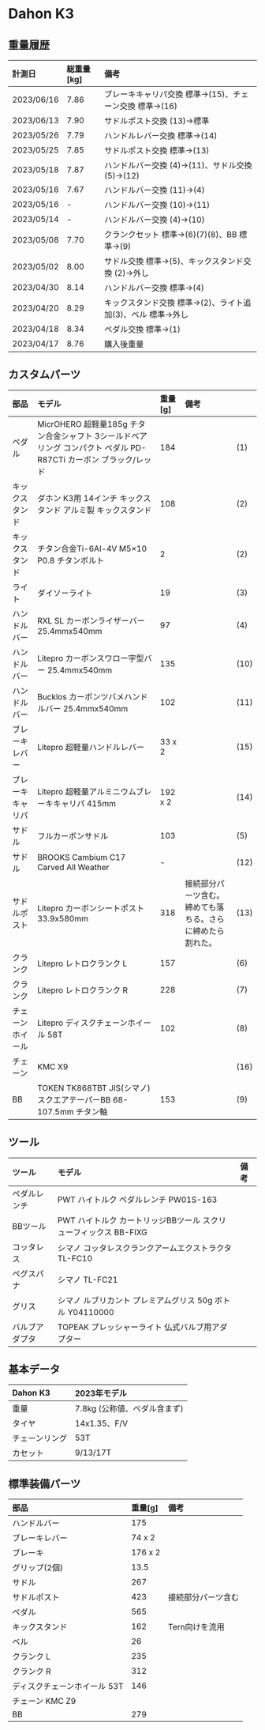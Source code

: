 # Dahon K3

## 重量履歴

|計測日|総重量[kg]|備考|
|:---|:---|:---|
|2023/06/16|7.86|ブレーキキャリパ交換 標準→(15)、チェーン交換 標準→(16)|
|2023/06/13|7.90|サドルポスト交換 (13)→標準|
|2023/05/26|7.79|ハンドルレバー交換 標準→(14)|
|2023/05/25|7.85|サドルポスト交換 標準→(13)|
|2023/05/18|7.87|ハンドルバー交換 (4)→(11)、サドル交換 (5)→(12)|
|2023/05/16|7.67|ハンドルバー交換 (11)→(4)|
|2023/05/16|-|ハンドルバー交換 (10)→(11)|
|2023/05/14|-|ハンドルバー交換 (4)→(10)|
|2023/05/08|7.70|クランクセット 標準→(6)(7)(8)、BB 標準→(9)|
|2023/05/02|8.00|サドル交換 標準→(5)、キックスタンド交換 (2)→外し|
|2023/04/30|8.14|ハンドルバー交換 標準→(4)|
|2023/04/20|8.29|キックスタンド交換 標準→(2)、ライト追加(3)、ベル 標準→外し|
|2023/04/18|8.34|ペダル交換 標準→(1)|
|2023/04/17|8.76|購入後重量|

## カスタムパーツ

|部品|モデル|重量[g]|備考||
|:---|:---|:---|:---|:---|
|ペダル|MicrOHERO 超軽量185g チタン合金シャフト 3シールドベアリング コンパクト ペダル PD-R87CTi カーボン ブラック/レッド|184||(1)|
|キックスタンド|ダホン K3用 14インチ キックスタンド アルミ製 キックスタンド|108||(2)|
|キックスタンド|チタン合金Ti-6Al-4V M5×10 P0.8 チタンボルト|2||(2)|
|ライト|ダイソーライト|19||(3)|
|ハンドルバー|RXL SL カーボンライザーバー 25.4mmx540mm|97||(4)|
|ハンドルバー|Litepro カーボンスワロー字型バー 25.4mmx540mm|135||(10)|
|ハンドルバー|Bucklos カーボンツバメハンドルバー 25.4mmx540mm|102||(11)|
|ブレーキレバー|Litepro 超軽量ハンドルレバー|33 x 2||(15)|
|ブレーキキャリパ|Litepro 超軽量アルミニウムブレーキキャリパ 415mm|192 x 2||(14)|
|サドル|フルカーボンサドル|103||(5)|
|サドル|BROOKS Cambium C17 Carved All Weather|-||(12)|
|サドルポスト|Litepro カーボンシートポスト 33.9x580mm|318|接続部分パーツ含む。締めても落ちる。さらに締めたら割れた。|(13)|
|クランク|Litepro レトロクランク L|157||(6)|
|クランク|Litepro レトロクランク R|228||(7)|
|チェーンホイール|Litepro ディスクチェーンホイール 58T|102||(8)|
|チェーン|KMC X9|||(16)|
|BB|TOKEN TK868TBT JIS(シマノ)スクエアテーパーBB 68-107.5mm チタン軸|153||(9)|

## ツール
|ツール|モデル|備考|
|:---|:---|:---|
|ペダルレンチ|PWT ハイトルク ペダルレンチ PW01S-163||
|BBツール|PWT ハイトルク カートリッジBBツール スクリューフィックス BB-FIXG||
|コッタレス|シマノ コッタレスクランクアームエクストラクタ TL-FC10||
|ペグスパナ|シマノ TL-FC21|
|グリス|シマノ ルブリカント プレミアムグリス 50g ボトル Y04110000||
|バルブアダプタ|TOPEAK プレッシャーライト 仏式バルブ用アダプター||

## 基本データ

|Dahon K3|2023年モデル|
|:---|:---|
|重量|7.8kg (公称値、べダル含まず)|
|タイヤ|14x1.35、F/V|
|チェーンリング|53T|
|カセット|9/13/17T|

## 標準装備パーツ
|部品|重量[g]|備考|
|:---|:---|:---|
|ハンドルバー|175||
|ブレーキレバー|74 x 2||
|ブレーキ|176 x 2||
|グリップ(2個)|13.5||
|サドル|267||
|サドルポスト|423|接続部分パーツ含む|
|ペダル|565||
|キックスタンド|162|Tern向けを流用|
|ベル|26||
|クランク L|235||
|クランク R|312||
|ディスクチェーンホイール 53T|146||
|チェーン KMC Z9|||
|BB|279||
